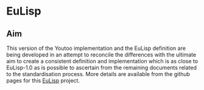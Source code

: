 EuLisp
======

Aim
---

This version of the Youtoo implementation and the EuLisp definition are being
developed in an attempt to reconcile the differences with the ultimate aim to
create a consistent definition and implementation which is as close to
EuLisp-1.0 as is possible to ascertain from the remaining documents related to
the standardisation process.  More details are available from the github pages
for this [EuLisp](http://henry.github.com/EuLisp "EuLisp GitHub Project
Homepage") project.
